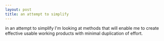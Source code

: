 ```yaml
---
layout: post
title: an attempt to simplify
---
```

in an attempt to simplify I'm looking at methods that will enable me to create effective usable working products with minimal duplication of effort.
